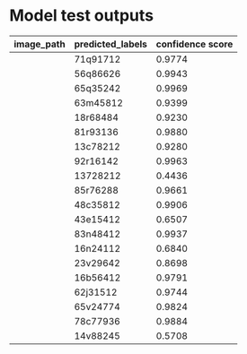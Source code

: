 
# Model test outputs
|image_path|predicted_labels|confidence score|
|----------|----------------|----------------|
|![]()|71q91712|0.9774|
|![]()|56q86626|0.9943|
|![]()|65q35242|0.9969|
|![]()|63m45812|0.9399|
|![]()|18r68484|0.9230|
|![]()|81r93136|0.9880|
|![]()|13c78212|0.9280|
|![]()|92r16142|0.9963|
|![]()|13728212|0.4436|
|![]()|85r76288|0.9661|
|![]()|48c35812|0.9906|
|![]()|43e15412|0.6507|
|![]()|83n48412|0.9937|
|![]()|16n24112|0.6840|
|![]()|23v29642|0.8698|
|![]()|16b56412|0.9791|
|![]()|62j31512|0.9744|
|![]()|65v24774|0.9824|
|![]()|78c77936|0.9884|
|![]()|14v88245|0.5708|